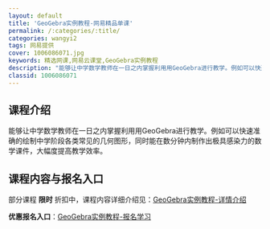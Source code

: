 ```yaml
---
layout: default
title: 'GeoGebra实例教程-网易精品单课'
permalink: /:categories/:title/
categories: wangyi2
tags: 网易提供
cover: 1006086071.jpg
keywords: 精选网课,网易云课堂,GeoGebra实例教程
description: "能够让中学数学教师在一日之内掌握利用用GeoGebra进行教学。例如可以快速准确的绘制中学阶段各类常见的几何图形，同时能在数分钟内制作出极具感染力的数学课件，大幅度提高教学效率。GeoGeb"
classid: 1006086071
---
```


## 课程介绍

能够让中学数学教师在一日之内掌握利用用GeoGebra进行教学。例如可以快速准确的绘制中学阶段各类常见的几何图形，同时能在数分钟内制作出极具感染力的数学课件，大幅度提高教学效率。

## 课程内容与报名入口

部分课程 **限时** 折扣中，课程内容详细介绍见：[GeoGebra实例教程-详情介绍](https://study.163.com/course/introduction/1006086071.htm?share=1&shareId=1025206652&utm_campaign=share&utm_medium=iphoneShare&utm_source=&utm_u=1025206652)

**优惠报名入口**：[GeoGebra实例教程-报名学习](https://study.163.com/course/introduction/1006086071.htm?share=1&shareId=1025206652&utm_campaign=share&utm_medium=iphoneShare&utm_source=&utm_u=1025206652)

